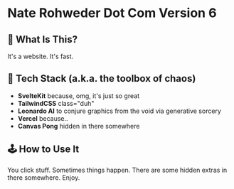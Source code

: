 # Nate Rohweder Dot Com Version 6

## 🚀 What Is This?

It's a website. It's fast.

## 🧪 Tech Stack (a.k.a. the toolbox of chaos)

- **SvelteKit** because, omg, it's just so great
- **TailwindCSS** class="duh"
- **Leonardo AI** to conjure graphics from the void via generative sorcery
- **Vercel** because..
- **Canvas Pong** hidden in there somewhere

## 🕹 How to Use It

You click stuff. Sometimes things happen. There are some hidden extras in there somewhere. Enjoy.
